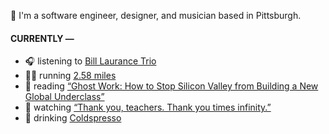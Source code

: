 👋 I'm a software engineer, designer, and musician based in Pittsburgh.

#### CURRENTLY —

* 🎧 listening to [Bill Laurance Trio](https://www.last.fm/music/Bill+Laurance+Trio/_/Chia)
* 🏃‍♂️ running [2.58 miles](https://www.strava.com/activities/3857475901)
* 📘 reading [“Ghost Work: How to Stop Silicon Valley from Building a New Global Underclass”](https://www.goodreads.com/book/show/41963432-ghost-work)
* 🍿 watching [“Thank you, teachers. Thank you times infinity.”](https://youtu.be/GqmLCMiUrdo)
* 🍺 drinking [Coldspresso](https://untappd.com/user/namoscato/checkin/921709713)
